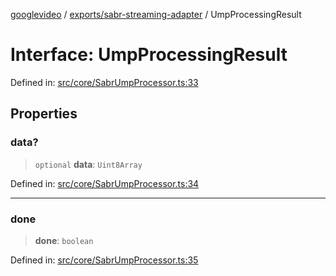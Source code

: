 [googlevideo](../../../README.md) / [exports/sabr-streaming-adapter](../README.md) / UmpProcessingResult

# Interface: UmpProcessingResult

Defined in: [src/core/SabrUmpProcessor.ts:33](https://github.com/LuanRT/googlevideo/blob/5b84100979befab767d819a9606dde964d469341/src/core/SabrUmpProcessor.ts#L33)

## Properties

### data?

> `optional` **data**: `Uint8Array`

Defined in: [src/core/SabrUmpProcessor.ts:34](https://github.com/LuanRT/googlevideo/blob/5b84100979befab767d819a9606dde964d469341/src/core/SabrUmpProcessor.ts#L34)

***

### done

> **done**: `boolean`

Defined in: [src/core/SabrUmpProcessor.ts:35](https://github.com/LuanRT/googlevideo/blob/5b84100979befab767d819a9606dde964d469341/src/core/SabrUmpProcessor.ts#L35)

